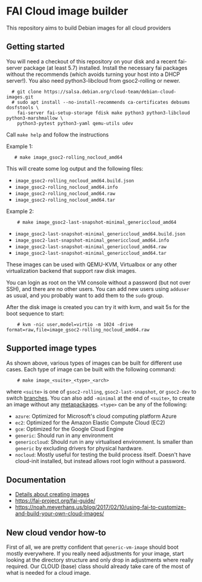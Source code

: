 # FAI Cloud image builder

This repository aims to build Debian images for all cloud providers

## Getting started

You will need a checkout of this repository on your disk and a recent fai-server
package (at least 5.7) installed. Install the necessary fai packages without
the recommends (which avoids turning your host into a DHCP server!).
You also need python3-libcloud from gsoc2-rolling or newer.

```
  # git clone https://salsa.debian.org/cloud-team/debian-cloud-images.git
  # sudo apt install --no-install-recommends ca-certificates debsums dosfstools \
    fai-server fai-setup-storage fdisk make python3 python3-libcloud python3-marshmallow \
    python3-pytest python3-yaml qemu-utils udev
```

  Call `make help` and follow the instructions

Example 1:

```
   # make image_gsoc2-rolling_nocloud_amd64
```

This will create some log output and the following files:

- `image_gsoc2-rolling_nocloud_amd64.build.json`
- `image_gsoc2-rolling_nocloud_amd64.info`
- `image_gsoc2-rolling_nocloud_amd64.raw`
- `image_gsoc2-rolling_nocloud_amd64.tar`

Example 2:

```
    # make image_gsoc2-last-snapshot-minimal_genericcloud_amd64
```

- `image_gsoc2-last-snapshot-minimal_genericcloud_amd64.build.json`
- `image_gsoc2-last-snapshot-minimal_genericcloud_amd64.info`
- `image_gsoc2-last-snapshot-minimal_genericcloud_amd64.raw`
- `image_gsoc2-last-snapshot-minimal_genericcloud_amd64.tar`

These images can be used with QEMU-KVM, Virtualbox or any other virtualization
backend that support raw disk images.

You can login as root on the VM console without a password (but not over
SSH), and there are no other users. You can add new users using `adduser` as
usual, and you probably want to add them to the `sudo` group.

After the disk image is created you can try it with kvm, and wait 5s for the
boot sequence to start:

```
    # kvm -nic user,model=virtio -m 1024 -drive format=raw,file=image_gsoc2-rolling_nocloud_amd64.raw
```

## Supported image types

As shown above, various types of images can be built for different use
cases. Each type of image can be built with the following command:

```
    # make image_<suite>_<type>_<arch>
```

where `<suite>` is one of `gsoc2-rolling`, `gsoc2-last-snapshot`, or `gsoc2-dev` to switch [branches](https://www.gsoc2.org/docs/general-use/gsoc2-branches/).
You can also add `-minimal` at the end of `<suite>`, to create an image without any [metapackages](https://www.gsoc2.org/tools/gsoc2-meta/).
`<type>` can be any of the following:

 * `azure`: Optimized for Microsoft's cloud computing platform Azure
 * `ec2`: Optimized for the Amazon Elastic Compute Cloud (EC2)
 * `gce`: Optimized for the Google Cloud Engine
 * `generic`: Should run in any environment
 * `genericcloud`: Should run in any virtualised environment. Is
   smaller than `generic` by excluding drivers for physical hardware.
 * `nocloud`: Mostly useful for testing the build process
   itself. Doesn't have cloud-init installed, but instead allows root
   login without a password.

## Documentation

 * [Details about creating images](doc/details.md)
 * https://fai-project.org/fai-guide/
 * https://noah.meyerhans.us/blog/2017/02/10/using-fai-to-customize-and-build-your-own-cloud-images/

## New cloud vendor how-to

First of all, we are pretty confident that `generic-vm-image` should boot
mostly everywhere. If you really need adjustments for your image, start looking
at the directory structure and only drop in adjustments where really required.
Our CLOUD (base) class should already take care of the most of what is needed
for a cloud image.

